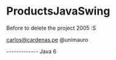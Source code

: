 # ProductsJavaSwing
Before to delete the project 2005 :S

carlos@cardenas.pe
@unimauro


------------- Java 6
